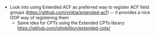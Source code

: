 - Look into using Extended ACF as preferred way to register ACF field groups (https://github.com/vinkla/extended-acf) -- it provides a nice OOP way of registering them
  - Same idea for CPTs using the Extended CPTs library: https://github.com/johnbillion/extended-cpts/